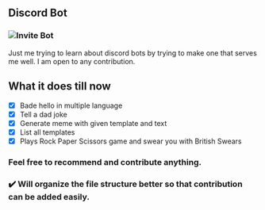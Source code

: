 ## Discord Bot
### ![Invite Bot](https://discord.com/api/oauth2/authorize?client_id=781186803835207710&permissions=8&scope=bot)  
Just me trying to learn about discord bots by trying to make one that serves me well. I am open to any contribution.

## What it does till now
- [x] Bade hello in multiple language
- [x] Tell a dad joke
- [x] Generate meme with given template and text
- [x] List all templates
- [x] Plays Rock Paper Scissors game and swear you with British Swears

### Feel free to recommend and contribute anything. 
### :heavy_check_mark: Will organize the file structure better so that contribution can be added easily.
